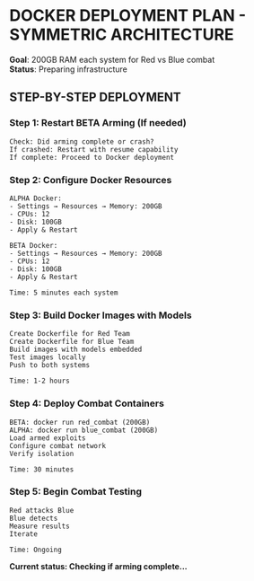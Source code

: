 # DOCKER DEPLOYMENT PLAN - SYMMETRIC ARCHITECTURE
**Goal**: 200GB RAM each system for Red vs Blue combat  
**Status**: Preparing infrastructure

## STEP-BY-STEP DEPLOYMENT

### Step 1: Restart BETA Arming (If needed)
```
Check: Did arming complete or crash?
If crashed: Restart with resume capability
If complete: Proceed to Docker deployment
```

### Step 2: Configure Docker Resources
```
ALPHA Docker:
- Settings → Resources → Memory: 200GB
- CPUs: 12
- Disk: 100GB
- Apply & Restart

BETA Docker:
- Settings → Resources → Memory: 200GB  
- CPUs: 12
- Disk: 100GB
- Apply & Restart

Time: 5 minutes each system
```

### Step 3: Build Docker Images with Models
```
Create Dockerfile for Red Team
Create Dockerfile for Blue Team
Build images with models embedded
Test images locally
Push to both systems

Time: 1-2 hours
```

### Step 4: Deploy Combat Containers
```
BETA: docker run red_combat (200GB)
ALPHA: docker run blue_combat (200GB)
Load armed exploits
Configure combat network
Verify isolation

Time: 30 minutes
```

### Step 5: Begin Combat Testing
```
Red attacks Blue
Blue detects
Measure results
Iterate

Time: Ongoing
```

**Current status: Checking if arming complete...**

